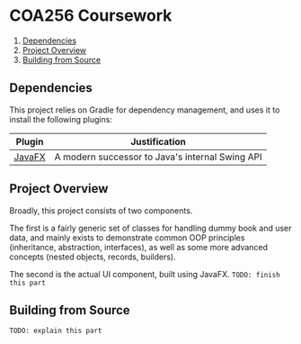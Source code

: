 # COA256 Coursework

1. [Dependencies](#Dependencies)
2. [Project Overview](#project-overview)
3. [Building from Source](#building-from-source)

## Dependencies
This project relies on Gradle for dependency management, 
and uses it to install the following plugins:

| Plugin     | Justification                                   |
|------------|-------------------------------------------------|
| [JavaFX](https://openjfx.io/) | A modern successor to Java's internal Swing API |

## Project Overview
Broadly, this project consists of two components.

The first is a fairly generic set of classes for handling
dummy book and user data, and mainly exists to demonstrate
common OOP principles (inheritance, abstraction, interfaces),
as well as some more advanced concepts (nested objects, 
records, builders).

The second is the actual UI component, built using JavaFX. 
`TODO: finish this part`

## Building from Source
`TODO: explain this part`